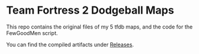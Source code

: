 # Team Fortress 2 Dodgeball Maps

This repo contains the original files of my 5 tfdb maps, and the code for the FewGoodMen script.

You can find the compiled artifacts under [Releases](https://github.com/maor-rosenfeld/tfdb/releases).